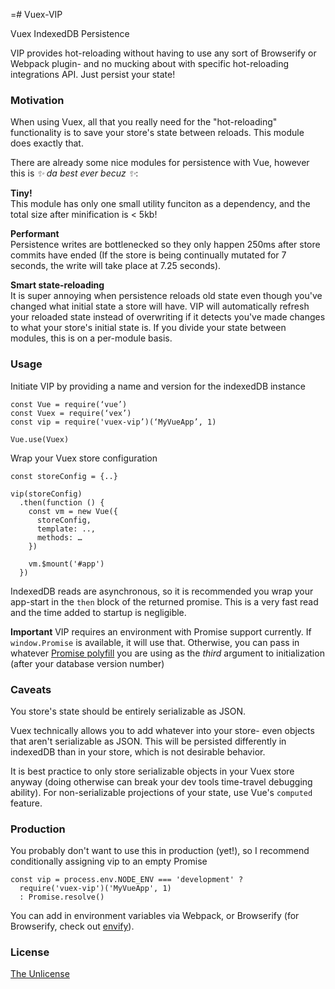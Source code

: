 =# Vuex-VIP

Vuex IndexedDB Persistence

VIP provides hot-reloading without having to use any sort of Browserify or
Webpack plugin- and no mucking about with specific hot-reloading integrations API.
Just persist your state!

### Motivation

When using Vuex, all that you really need for the "hot-reloading" functionality
is to save your store's state between reloads. This module does exactly that.

There are already some nice modules for persistence with Vue, however this is
_:sparkles: da best ever becuz :sparkles:_:

**Tiny!**  
This module has only one small utility funciton as a dependency, and
the total size after minification is < 5kb!

**Performant**  
Persistence writes are bottlenecked so they only happen 250ms after store commits
have ended (If the store is being continually mutated for 7 seconds, the write will
take place at 7.25 seconds).

**Smart state-reloading**  
It is super annoying when persistence reloads old state
even though you've changed what initial state a store will have. VIP will
automatically refresh your reloaded state instead of overwriting if it detects
you've made changes to what your store's initial state is. If you divide your
state between modules, this is on a per-module basis.


### Usage

Initiate VIP by providing a name and version for the indexedDB instance

```
const Vue = require(‘vue’)
const Vuex = require(‘vex’)
const vip = require('vuex-vip’)(‘MyVueApp’, 1)

Vue.use(Vuex)
```

Wrap your Vuex store configuration

```
const storeConfig = {..}

vip(storeConfig)
  .then(function () {
    const vm = new Vue({
      storeConfig,
      template: ..,
      methods: …
    })

    vm.$mount('#app')
  })
```

IndexedDB reads are asynchronous, so it is recommended you wrap your app-start
in the `then` block of the returned promise. This is a very fast
read and the time added to startup is negligible.

**Important**
VIP requires an environment with Promise support currently. If `window.Promise` is
available, it will use that. Otherwise, you can pass in whatever [Promise polyfill](https://www.npmjs.com/package/es6-promise)
you are using as the _third_ argument to initialization (after your database version
number)

### Caveats
You store's state should be entirely serializable as JSON.

Vuex technically allows you to add whatever into your store- even objects
that aren't serializable as JSON. This will be persisted differently in
indexedDB than in your store, which is not desirable behavior.

It is best practice to only store serializable objects in your Vuex store anyway
(doing otherwise can break your dev tools time-travel debugging ability).
For non-serializable projections of your state, use Vue's `computed` feature.

### Production

You probably don't want to use this in production (yet!), so I recommend
conditionally assigning vip to an empty Promise

```
const vip = process.env.NODE_ENV === 'development' ?
  require('vuex-vip')('MyVueApp', 1)
  : Promise.resolve()
```

You can add in environment variables via Webpack, or Browserify (for Browserify,
check out [envify](https://github.com/hughsk/envify)).

### License
[The Unlicense](http://unlicense.org/)